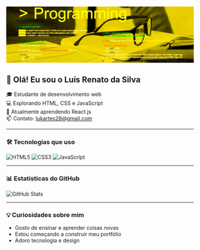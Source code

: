 ![Banner](https://github.com/luis28silva/luis28silva/raw/main/banner.jpg)

## 👋 Olá! Eu sou o Luís Renato da Silva

🎓 Estudante de desenvolvimento web  
💻 Explorando HTML, CSS e JavaScript  
🌱 Atualmente aprendendo React.js  
📫 Contato: lukartes28@gmail.com

---

### 🛠️ Tecnologias que uso
![HTML5](https://img.shields.io/badge/HTML5-E34F26?logo=html5&logoColor=white)
![CSS3](https://img.shields.io/badge/CSS3-1572B6?logo=css3&logoColor=white)
![JavaScript](https://img.shields.io/badge/JavaScript-F7DF1E?logo=javascript&logoColor=black)

---

### 📊 Estatísticas do GitHub
![GitHub Stats](https://github-readme-stats.vercel.app/api?username=luis28silva&show_icons=true&theme=tokyonight)

---

### 💡 Curiosidades sobre mim
- Gosto de ensinar e aprender coisas novas  
- Estou começando a construir meu portfólio  
- Adoro tecnologia e design
